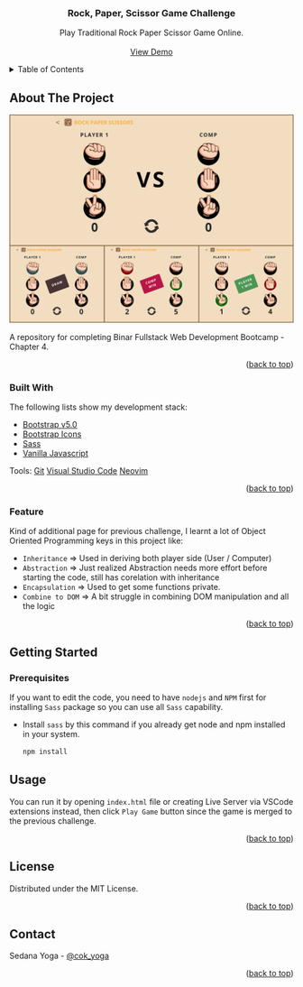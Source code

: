 <div id="top"></div>

<!-- PROJECT LOGO -->
<br />
<div align="center">
  <h3 align="center">Rock, Paper, Scissor Game Challenge</h3>

  <p align="center">
    Play Traditional Rock Paper Scissor Game Online.
    <br />
    <br />
    <a href="https://sedanayoga.github.io/rps-game/rps-game.html">View Demo</a>
  </p>
</div>

<!-- TABLE OF CONTENTS -->
<details>
  <summary>Table of Contents</summary>
  <ol>
    <li>
      <a href="#about-the-project">About The Project</a>
      <ul>
        <li><a href="#built-with">Built With</a></li>
        <li><a href="#feature">Features</a></li>
      </ul>
    </li>
    <li>
      <a href="#getting-started">Getting Started</a>
      <ul>
        <li><a href="#prerequisites">Prerequisites</a></li>
      </ul>
    </li>
    <li><a href="#usage">Usage</a></li>
    <li><a href="#license">License</a></li>
    <li><a href="#contact">Contact</a></li>
  </ol>
</details>

<!-- ABOUT THE PROJECT -->

## About The Project

[![Product Name Screen Shot][product-screenshot]](https://sedanayoga.github.io/rps-game/rps-game.html)

A repository for completing Binar Fullstack Web Development Bootcamp - Chapter 4.

<p align="right">(<a href="#top">back to top</a>)</p>

### Built With

The following lists show my development stack:

- [Bootstrap v5.0](https://getbootstrap.com/)
- [Bootstrap Icons](https://icons.getbootstrap.com/)
- [Sass](https://sass-lang.com/)
- [Vanilla Javascript](https://developer.mozilla.org/en-US/docs/Web/JavaScript)

Tools:
[Git](https://git-scm.com/)
[Visual Studio Code](https://code.visualstudio.com/)
[Neovim](https://neovim.io/)

<p align="right">(<a href="#top">back to top</a>)</p>

### Feature

Kind of additional page for previous challenge, I learnt a lot of Object Oriented Programming keys in this project like:

- `Inheritance` => Used in deriving both player side (User / Computer)
- `Abstraction` => Just realized Abstraction needs more effort before starting the code, still has corelation with inheritance
- `Encapsulation` => Used to get some functions private.
- `Combine to DOM` => A bit struggle in combining DOM manipulation and all the logic

<p align="right">(<a href="#top">back to top</a>)</p>

<!-- GETTING STARTED -->

## Getting Started

### Prerequisites

If you want to edit the code, you need to have `nodejs` and `NPM` first for installing `Sass` package so you can use all `Sass` capability.

- Install `sass` by this command if you already get node and npm installed in your system.
  ```sh
  npm install
  ```

## Usage

You can run it by opening `index.html` file or creating Live Server via VSCode extensions instead, then click `Play Game` button since the game is merged to the previous challenge.

<p align="right">(<a href="#top">back to top</a>)</p>

<!-- LICENSE -->

## License

Distributed under the MIT License.

<p align="right">(<a href="#top">back to top</a>)</p>

<!-- CONTACT -->

## Contact

Sedana Yoga - [@cok_yoga](https://twitter.com/Cok_Yoga)

<p align="right">(<a href="#top">back to top</a>)</p>

<!-- MARKDOWN LINKS & IMAGES -->
<!-- https://www.markdownguide.org/basic-syntax/#reference-style-links -->

[product-screenshot]: images/rps-preview.png
